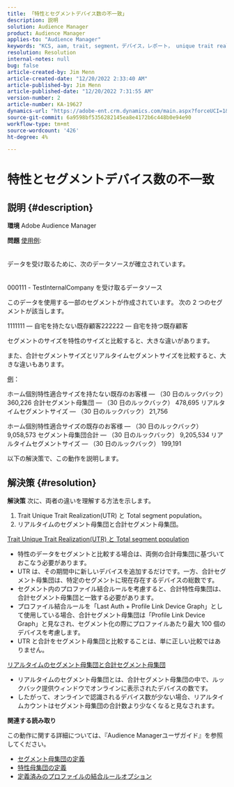 ```yaml
---
title: 「特性とセグメントデバイス数の不一致」
description: 説明
solution: Audience Manager
product: Audience Manager
applies-to: "Audience Manager"
keywords: "KCS, aam, trait, segment，デバイス，レポート， unique trait realizations, total segment population, real-time segment population, total trait population, best practice, differs, trait versus segment device count, Adobe Audience Manager"
resolution: Resolution
internal-notes: null
bug: false
article-created-by: Jim Menn
article-created-date: "12/20/2022 2:33:40 AM"
article-published-by: Jim Menn
article-published-date: "12/20/2022 7:31:55 AM"
version-number: 2
article-number: KA-19627
dynamics-url: "https://adobe-ent.crm.dynamics.com/main.aspx?forceUCI=1&pagetype=entityrecord&etn=knowledgearticle&id=6d5a32b3-0e80-ed11-81ac-6045bd006704"
source-git-commit: 6a9598bf5356282145ea8e4172b6c448b0e94e90
workflow-type: tm+mt
source-wordcount: '426'
ht-degree: 4%

---
```


# 特性とセグメントデバイス数の不一致

## 説明 {#description}


<b>環境</b>
Adobe Audience Manager

<b>問題</b>
<u>使用例</u>:
<br><br><br>データを受け取るために、次のデータソースが確立されています。<br><br><br>
000111 - TestInternalCompany を受け取るデータソース

このデータを使用する一部のセグメントが作成されています。 次の 2 つのセグメントが該当します。

1111111 — 自宅を持たない既存顧客222222 — 自宅を持つ既存顧客

セグメントのサイズを特性のサイズと比較すると、大きな違いがあります。

また、合計セグメントサイズとリアルタイムセグメントサイズを比較すると、大きな違いもあります。

<u>例</u>：

ホーム個別特性適合サイズを持たない既存のお客様 — （30 日のルックバック） 360,226 合計セグメント母集団 — （30 日のルックバック） 478,695 リアルタイムセグメントサイズ — （30 日のルックバック） 21,756

ホーム個別特性適合サイズの既存のお客様 — （30 日のルックバック） 9,058,573 セグメント母集団合計 — （30 日のルックバック） 9,205,534 リアルタイムセグメントサイズ — （30 日のルックバック） 199,191



以下の解決策で、この動作を説明します。


## 解決策 {#resolution}


<b>解決策</b>
次に、両者の違いを理解する方法を示します。
1. Trait Unique Trait Realization(UTR) と Total segment population。
2. リアルタイムのセグメント母集団と合計セグメント母集団。



<u>Trait Unique Trait Realization(UTR) と Total segment population</u>

- 特性のデータをセグメントと比較する場合は、両側の合計母集団に基づいておこなう必要があります。
- UTR は、その期間中に新しいデバイスを追加するだけです。一方、合計セグメント母集団は、特定のセグメントに現在存在するデバイスの総数です。
- セグメント内のプロファイル結合ルールを考慮すると、合計特性母集団は、合計セグメント母集団と一致する必要があります。
- プロファイル結合ルールを「Last Auth + Profile Link Device Graph」として使用している場合、合計セグメント母集団は「Profile Link Device Graph」と見なされ、セグメント化の際にプロファイルあたり最大 100 個のデバイスを考慮します。
- UTR と合計をセグメント母集団と比較することは、単に正しい比較ではありません。




<u>リアルタイムのセグメント母集団と合計セグメント母集団</u>

- リアルタイムのセグメント母集団とは、合計セグメント母集団の中で、ルックバック提供ウィンドウでオンラインに表示されたデバイスの数です。
- したがって、オンラインで認識されるデバイス数が少ない場合、リアルタイムカウントはセグメント母集団の合計数より少なくなると見なされます。




<b>関連する読み取り</b>

この動作に関する詳細については、『Audience Managerユーザガイド』を参照してください。

- [セグメント母集団の定義](https://experienceleague.adobe.com/docs/audience-manager/user-guide/features/segments/segment-builder-data.html?lang=en)
- [特性母集団の定義](https://experienceleague.adobe.com/docs/audience-manager/user-guide/features/traits/trait-details-page.html?lang=en)
- [定義済みのプロファイルの結合ルールオプション](https://experienceleague.adobe.com/docs/audience-manager/user-guide/features/profile-merge-rules/merge-rule-definitions.html?lang=ja)

